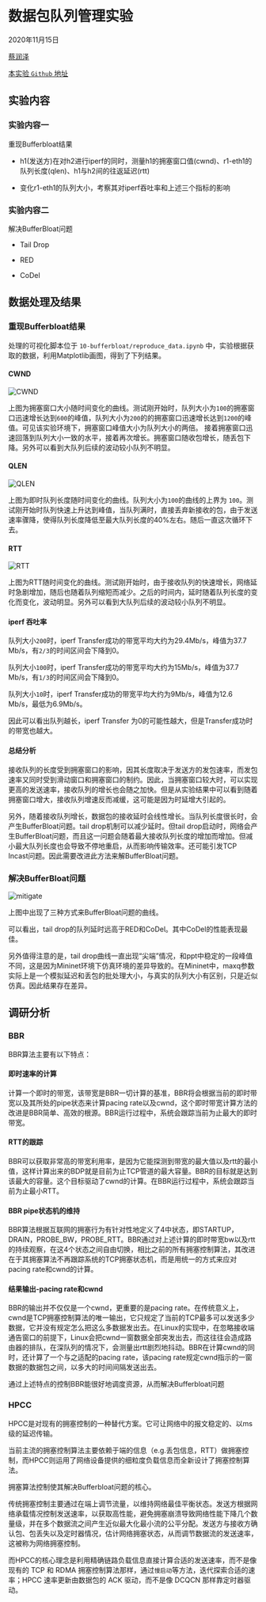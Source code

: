 # 数据包队列管理实验

2020年11月15日

[蔡润泽](https://github.com/RenzoTsai)

[本实验 `Github` 地址](https://github.com/RenzoTsai/UCAS-Computer-Network/tree/master/EXP10-Bufferbloat)

## 实验内容

### 实验内容一

重现Bufferbloat结果

- h1(发送方)在对h2进行iperf的同时，测量h1的拥塞窗口值(cwnd)、r1-eth1的队列长度(qlen)、h1与h2间的往返延迟(rtt)

- 变化r1-eth1的队列大小，考察其对iperf吞吐率和上述三个指标的影响

### 实验内容二

解决BufferBloat问题

- Tail Drop

- RED

- CoDel

## 数据处理及结果

### 重现Bufferbloat结果

处理的可视化脚本位于 `10-bufferbloat/reproduce_data.ipynb` 中，实验根据获取的数据，利用Matplotlib画图，得到了下列结果。

#### CWND

![CWND](/EXP10-Bufferbloat/assets/cwnd.jpg)

上图为拥塞窗口大小随时间变化的曲线。测试刚开始时，队列大小为`100`的拥塞窗口迅速增长达到`600`的峰值，队列大小为`200`的的拥塞窗口迅速增长达到`1200`的峰值。可见该实验环境下，拥塞窗口峰值大小为队列大小的两倍。
接着拥塞窗口迅速回落到队列大小一致的水平，接着再次增长。拥塞窗口随收包增长，随丢包下降。另外可以看到大队列后续的波动较小队列不明显。

#### QLEN

![QLEN](/EXP10-Bufferbloat/assets/qlen.jpg)

上图为即时队列长度随时间变化的曲线。队列大小为`100`的曲线的上界为 `100`。测试刚开始时队列快速上升达到峰值，当队列满时，直接丢弃新接收的包，由于发送速率骤降，使得队列长度降低至最大队列长度的40%左右。随后一直这次循环下去。

#### RTT

![RTT](/EXP10-Bufferbloat/assets/rtt.jpg)

上图为RTT随时间变化的曲线。测试刚开始时，由于接收队列的快速增长，网络延时急剧增加，随后也随着队列缩短而减少。之后的时间内，延时随着队列长度的变化而变化，波动明显。另外可以看到大队列后续的波动较小队列不明显。

#### iperf 吞吐率

队列大小`200`时，iperf Transfer成功的带宽平均大约为29.4Mb/s，峰值为37.7 Mb/s，有`2/3`的时间区间会下降到0。

队列大小`100`时，iperf Transfer成功的带宽平均大约为15Mb/s，峰值为37.7 Mb/s，有`1/3`的时间区间会下降到0。

队列大小`10`时，iperf Transfer成功的带宽平均大约为9Mb/s，峰值为12.6 Mb/s，最低为6.9Mb/s。

因此可以看出队列越长，iperf Transfer 为0的可能性越大，但是Transfer成功时的带宽也越大。

#### 总结分析

接收队列的长度受到拥塞窗口的影响，因其长度取决于发送方的发包速率，而发包速率又同时受到滑动窗口和拥塞窗口的制约。因此，当拥塞窗口较大时，可以实现更高的发送速率，接收队列的增长也会随之加快。但是从实验结果中可以看到随着拥塞窗口增大，接收队列增速反而减缓，这可能是因为时延增大引起的。

另外，随着接收队列增长，数据包的接收延时会线性增长。当队列长度很长时，会产生BufferBloat问题。tail drop机制可以减少延时。但tail drop启动时，网络会产生BufferBloat问题，而且这一问题会随着最大接收队列长度的增加而增加。但减小最大队列长度也会导致不停地重启，从而影响传输效率。还可能引发TCP Incast问题。因此需要改进此方法来解BufferBloat问题。

### 解决BufferBloat问题

![mitigate](/EXP10-Bufferbloat/assets/mitigate.jpg)

上图中出现了三种方式来BufferBloat问题的曲线。

可以看出，tail drop的队列延时远高于RED和CoDel。其中CoDel的性能表现最佳。

另外值得注意的是，tail drop曲线一直出现“尖端”情况，和ppt中稳定的一段峰值不同，这是因为Mininet环境下仿真环境的差异导致的。在Mininet中，maxq参数实际上是一个模拟延迟和丢包的批处理大小，与真实的队列大小有区别，只是近似仿真。因此结果存在差异。

## 调研分析

### BBR

BBR算法主要有以下特点：

#### 即时速率的计算

计算一个即时的带宽，该带宽是BBR一切计算的基准，BBR将会根据当前的即时带宽以及其所处的pipe状态来计算pacing rate以及cwnd，这个即时带宽计算方法的改进是BBR简单、高效的根源。BBR运行过程中，系统会跟踪当前为止最大的即时带宽。

#### RTT的跟踪

BBR可以获取非常高的带宽利用率，是因为它能探测到带宽的最大值以及rtt的最小值，这样计算出来的BDP就是目前为止TCP管道的最大容量。BBR的目标就是达到该最大的容量。这个目标驱动了cwnd的计算。在BBR运行过程中，系统会跟踪当前为止最小RTT。

#### BBR pipe状态机的维持

BBR算法根据互联网的拥塞行为有针对性地定义了4中状态，即STARTUP，DRAIN，PROBE_BW，PROBE_RTT。BBR通过对上述计算的即时带宽bw以及rtt的持续观察，在这4个状态之间自由切换，相比之前的所有拥塞控制算法，其改进在于其拥塞算法不再跟踪系统的TCP拥塞状态机，而是用统一的方式来应对pacing rate和cwnd的计算。

#### 结果输出-pacing rate和cwnd

BBR的输出并不仅仅是一个cwnd，更重要的是pacing rate。在传统意义上，cwnd是TCP拥塞控制算法的唯一输出，它只规定了当前的TCP最多可以发送多少数据，它并没有规定怎么把这么多数据发出去。在Linux的实现中，在忽略接收端通告窗口的前提下，Linux会把cwnd一窗数据全部突发出去，而这往往会造成路由器的排队，在深队列的情况下，会测量出rtt剧烈地抖动。BBR在计算cwnd的同时，还计算了一个与之适配的pacing rate，该pacing rate规定cwnd指示的一窗数据的数据包之间，以多大的时间间隔发送出去。

通过上述特点的控制BBR能很好地调度资源，从而解决Bufferbloat问题

### HPCC

HPCC是对现有的拥塞控制的一种替代方案。它可让网络中的报文稳定的、以ms级的延迟传输。

当前主流的拥塞控制算法主要依赖于端的信息（e.g.丢包信息，RTT）做拥塞控制，而HPCC则运用了网络设备提供的细粒度负载信息而全新设计了拥塞控制算法。

拥塞算法控制使其解决Bufferbloat问题的核心。

传统拥塞控制主要通过在端上调节流量，以维持网络最佳平衡状态。发送方根据网络承载情况控制发送速率，以获取高性能，避免拥塞崩溃导致网络性能下降几个数量级，并在多个数据流之间产生近似最大化最小流的公平分配。发送方与接收方确认包、包丢失以及定时器情况，估计网络拥塞状态，从而调节数据流的发送速率，这被称为网络拥塞控制。

而HPCC的核心理念是利用精确链路负载信息直接计算合适的发送速率，而不是像现有的 TCP 和 RDMA 拥塞控制算法那样，通过`慢启动`等方法，迭代探索合适的速率；HPCC 速率更新由数据包的 ACK 驱动，而不是像 DCQCN 那样靠定时器驱动。
